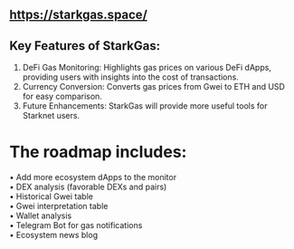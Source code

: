 ## https://starkgas.space/  


## Key Features of StarkGas:
1.	DeFi Gas Monitoring: Highlights gas prices on various DeFi dApps, providing users with insights into the cost of transactions.  
2.	Currency Conversion: Converts gas prices from Gwei to ETH and USD for easy comparison.  
3.	Future Enhancements: StarkGas will provide more useful tools for Starknet users.  


# The roadmap includes:  
•	Add more ecosystem dApps to the monitor  
•	DEX analysis (favorable DEXs and pairs)  
•	Historical Gwei table  
•	Gwei interpretation table  
•	Wallet analysis  
•	Telegram Bot for gas notifications  
•	Ecosystem news blog  
